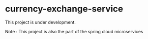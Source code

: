 # currency-exchange-service

This project is under development.




Note :
This project is also the part of the spring cloud microservices
